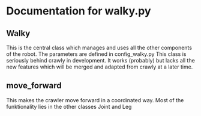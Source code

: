 # Documentation for walky.py 

## Walky 
This is the central class which manages and uses all the other components of the robot. The parameters are defined in config_walky.py
This class is seriously behind crawly in development. It works (probably) but lacks all the new features which will be merged and
adapted from crawly at a later time. 

## move_forward 
This makes the crawler move forward in a coordinated way. Most of the funktionality lies in the other classes Joint and Leg

